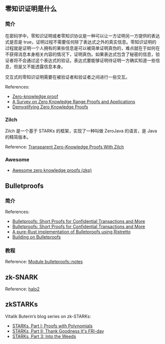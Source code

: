 ## 零知识证明是什么

### 简介

在密码学中，零知识证明或者零知识协议是一种可以让一方证明另一方提供的表达式是否是 true，证明过程不需要任何除了表达式之外的真实信息。零知识证明的过程就是证明一个人拥有的某些信息是可以被简单证明真伪的，难点就在于如何在不获得消息本身相关内容的情况下，证明真伪。如果表达式包含了秘密的信息，验证者将不会通过这个表达式的验证。表达式要能够证明待证明一方确实知道一些信息，但是又不能透露信息本身。

交互式的零知识证明需要在被验证者和验证者之间进行一些交互。

References:
- [Zero-knowledge proof](https://en.wikipedia.org/wiki/Zero-knowledge_proof)
- [A Survey on Zero Knowledge Range Proofs and Applications](https://arxiv.org/pdf/1907.06381.pdf)
- [Demystifying Zero Knowledge Proofs](https://docs.google.com/presentation/d/1gfB6WZMvM9mmDKofFibIgsyYShdf0RV_Y8TLz3k1Ls0/edit#slide=id.p)

### Zilch

Zilch 是一个基于 STARKs 的框架，实现了一种叫做 ZeroJava 的语言，是 Java 的精简版本。

Reference: [Transparent Zero-Knowledge Proofs With Zilch
](https://medium.com/@trustworthy-computing/transparent-zero-knowledge-proofs-with-zilch-2031a63fcef3)

### Awesome

- [Awesome zero knowledge proofs (zkp)](https://github.com/matter-labs/awesome-zero-knowledge-proofs)

## Bulletproofs

### 简介

References:

- [Bulletproofs: Short Proofs for Confidential Transactions and More](https://crypto.stanford.edu/bulletproofs/#:~:text=Bulletproofs%20are%20short%20non%2Dinteractive,anything%20else%20about%20the%20number.)
- [Bulletproofs: Short Proofs for Confidential Transactions and More](https://eprint.iacr.org/2017/1066.pdf)
- [A pure-Rust implementation of Bulletproofs using Ristretto](https://github.com/dalek-cryptography/bulletproofs)
- [Building on Bulletproofs](https://cathieyun.medium.com/building-on-bulletproofs-2faa58af0ba8)

### 教程

Reference: [Module bulletproofs::notes](https://doc-internal.dalek.rs/bulletproofs/notes/index.html)

## zk-SNARK

Reference: [halo2](https://zcash.github.io/halo2/index.html)

## zkSTARKs

Vitalik Buterin’s blog series on zk-STARKs:
- [STARKs, Part I: Proofs with Polynomials](https://vitalik.ca/general/2017/11/09/starks_part_1.html)
- [STARKs, Part II: Thank Goodness It's FRI-day](https://vitalik.ca/general/2017/11/22/starks_part_2.html)
- [STARKs, Part 3: Into the Weeds](https://vitalik.ca/general/2018/07/21/starks_part_3.html)




